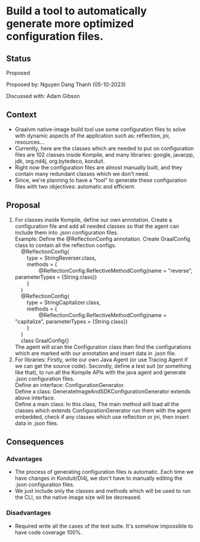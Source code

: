 # Build a tool to automatically generate more optimized configuration files.

## Status
Proposed

Proposed by: Nguyen Dang Thanh (05-10-2023)

Discussed with: Adam Gibson

## Context
- Graalvm native-image build tool use some configuration files to solve with dynamic aspects of the application such as: reflection, jni, resources...
- Currently, here are the classes which are needed to put on configuration files are 102 classes inside Kompile, and many libraries: google, javacpp, jdk, org.nd4j, org.bytedeco, konduit.
- Right now the configuration files are almost manually built, and they contain many redundant classes which we don't need.
- Since, we're planning to have a "tool" to generate these configuration files with two objectives: automatic and efficient.

## Proposal
1. For classes inside Kompile, define our own annotation. Create a configuration file and add all needed classes so that the agent can include them into .json configuration files. \
   Example: Define the @ReflectionConfig annotation. Create GraalConfig class to contain all the reflection configs. \
   &nbsp;&nbsp;&nbsp;&nbsp;@ReflectionConfig( \
   &nbsp;&nbsp;&nbsp;&nbsp;&nbsp;&nbsp;&nbsp;&nbsp;type = StringReverser.class, \
   &nbsp;&nbsp;&nbsp;&nbsp;&nbsp;&nbsp;&nbsp;&nbsp;methods = { \
   &nbsp;&nbsp;&nbsp;&nbsp;&nbsp;&nbsp;&nbsp;&nbsp;&nbsp;&nbsp;&nbsp;&nbsp;&nbsp;&nbsp;&nbsp;&nbsp;@ReflectionConfig.ReflectiveMethodConfig(name = "reverse", parameterTypes = {String.class}) \
   &nbsp;&nbsp;&nbsp;&nbsp;&nbsp;&nbsp;&nbsp;&nbsp;} \
   &nbsp;&nbsp;&nbsp;&nbsp;) \
   &nbsp;&nbsp;&nbsp;&nbsp;@ReflectionConfig( \
   &nbsp;&nbsp;&nbsp;&nbsp;&nbsp;&nbsp;&nbsp;&nbsp;type = StringCapitalizer.class, \
   &nbsp;&nbsp;&nbsp;&nbsp;&nbsp;&nbsp;&nbsp;&nbsp;methods = { \
   &nbsp;&nbsp;&nbsp;&nbsp;&nbsp;&nbsp;&nbsp;&nbsp;&nbsp;&nbsp;&nbsp;&nbsp;&nbsp;&nbsp;&nbsp;&nbsp;@ReflectionConfig.ReflectiveMethodConfig(name = "capitalize", parameterTypes = {String.class}) \
   &nbsp;&nbsp;&nbsp;&nbsp;&nbsp;&nbsp;&nbsp;&nbsp;} \
   &nbsp;&nbsp;&nbsp;&nbsp;) \
   &nbsp;&nbsp;&nbsp;&nbsp;class GraalConfig{}\
   The agent will scan the Configuration class then find the configurations which are marked with our annotation and insert data in .json file.
2. For libraries: Firstly, write our own Java Agent (or use Tracing Agent if we can get the source code). Secondly, define a test suit (or something like that), to run all the Kompile APIs with the java agent and generate .json configuration files. \
   Define an interface: ConfigurationGenerator. \
   Define a class: GenerateImageAndSDKConfigurationGenerator extends above interface. \
   Define a main class: In this class, The main method will load all the classes which extends ConfigurationGenerator run them with the agent embedded, check if any classes which use reflection or jni, then insert data in .json files.

## Consequences
### Advantages
- The process of generating configuration files is automatic. Each time we have changes in Konduit/Dl4j, we don't have to manually editing the .json configuration files.
- We just include only the classes and methods which will be used to run the CLI, so the native image size will be decreased.

### Disadvantages
- Required write all the cases of the test suite. It's somehow impossible to have code coverage 100%.